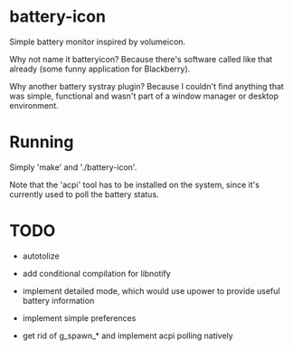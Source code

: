 battery-icon
============

Simple battery monitor inspired by volumeicon.

Why not name it batteryicon? Because there's software called like that already
(some funny application for Blackberry).

Why another battery systray plugin? Because I couldn't find anything that was
simple, functional and wasn't part of a window manager or desktop environment.

Running
=======

Simply 'make' and './battery-icon'.

Note that the 'acpi' tool has to be installed on the system, since it's
currently used to poll the battery status.

TODO
====
* autotolize

* add conditional compilation for libnotify

* implement detailed mode, which would use upower to provide useful battery information

* implement simple preferences

* get rid of g_spawn_* and implement acpi polling natively

